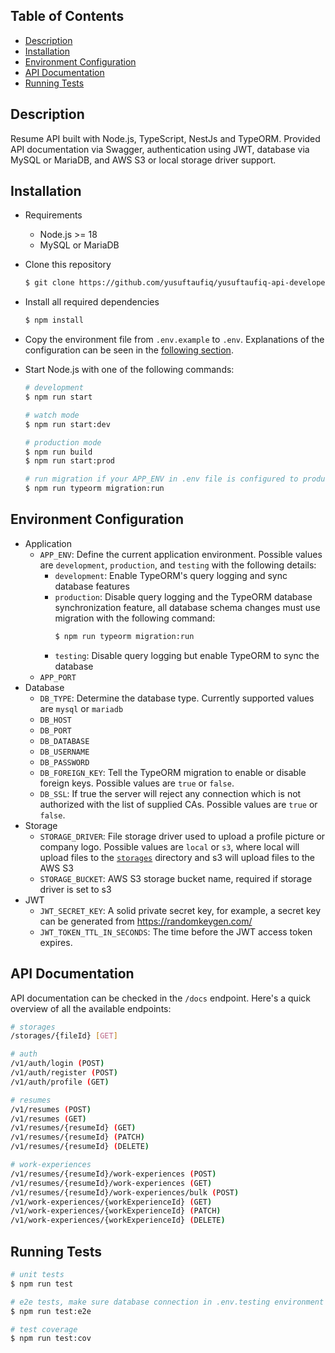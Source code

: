 ## Table of Contents
- [Description](#description)
- [Installation](#installation)
- [Environment Configuration](#environment-configuration)
- [API Documentation](#api-documentation)
- [Running Tests](#running-tests)

## Description
Resume API built with Node.js, TypeScript, NestJs and TypeORM. Provided API documentation via Swagger, authentication using JWT, database via MySQL or MariaDB, and AWS S3 or local storage driver support.

## Installation

- Requirements
  - Node.js >= 18
  - MySQL or MariaDB

- Clone this repository
  ```bash
  $ git clone https://github.com/yusuftaufiq/yusuftaufiq-api-developer-14Jun2023.git
  ```

- Install all required dependencies
  ```bash
  $ npm install
  ```

- Copy the environment file from `.env.example` to `.env`. Explanations of the configuration can be seen in the [following section](#environment-configuration).

- Start Node.js with one of the following commands:
  ```bash
  # development
  $ npm run start

  # watch mode
  $ npm run start:dev

  # production mode
  $ npm run build
  $ npm run start:prod

  # run migration if your APP_ENV in .env file is configured to production
  $ npm run typeorm migration:run
  ```

## Environment Configuration
- Application
  - `APP_ENV`: Define the current application environment. Possible values are `development`, `production`, and `testing` with the following details:
    - `development`: Enable TypeORM's query logging and sync database features
    - `production`: Disable query logging and the TypeORM database synchronization feature, all database schema changes must use migration with the following command:
      ```bash
      $ npm run typeorm migration:run
      ```
    - `testing`: Disable query logging but enable TypeORM to sync the database
  - `APP_PORT`
- Database
  - `DB_TYPE`: Determine the database type. Currently supported values are `mysql` or `mariadb`
  - `DB_HOST`
  - `DB_PORT`
  - `DB_DATABASE`
  - `DB_USERNAME`
  - `DB_PASSWORD`
  - `DB_FOREIGN_KEY`: Tell the TypeORM migration to enable or disable foreign keys. Possible values are `true` or `false`.
  - `DB_SSL`: If true the server will reject any connection which is not authorized with the list of supplied CAs. Possible values are `true` or `false`.
- Storage
  - `STORAGE_DRIVER`: File storage driver used to upload a profile picture or company logo. Possible values are `local` or `s3`, where local will upload files to the [`storages`](./storages/) directory and s3 will upload files to the AWS S3
  - `STORAGE_BUCKET`: AWS S3 storage bucket name, required if storage driver is set to s3
- JWT
  - `JWT_SECRET_KEY`: A solid private secret key, for example, a secret key can be generated from https://randomkeygen.com/
  - `JWT_TOKEN_TTL_IN_SECONDS`: The time before the JWT access token expires.

## API Documentation
API documentation can be checked in the `/docs` endpoint. Here's a quick overview of all the available endpoints:

```bash
# storages
/storages/{fileId} [GET]

# auth
/v1/auth/login (POST)
/v1/auth/register (POST)
/v1/auth/profile (GET)

# resumes
/v1/resumes (POST)
/v1/resumes (GET)
/v1/resumes/{resumeId} (GET)
/v1/resumes/{resumeId} (PATCH)
/v1/resumes/{resumeId} (DELETE)

# work-experiences
/v1/resumes/{resumeId}/work-experiences (POST)
/v1/resumes/{resumeId}/work-experiences (GET)
/v1/resumes/{resumeId}/work-experiences/bulk (POST)
/v1/work-experiences/{workExperienceId} (GET)
/v1/work-experiences/{workExperienceId} (PATCH)
/v1/work-experiences/{workExperienceId} (DELETE)
```

## Running Tests

```bash
# unit tests
$ npm run test

# e2e tests, make sure database connection in .env.testing environment is configured
$ npm run test:e2e

# test coverage
$ npm run test:cov
```


